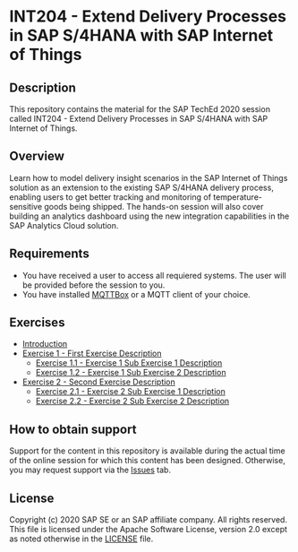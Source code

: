 # INT204 - Extend Delivery Processes in SAP S/4HANA with SAP Internet of Things

## Description

This repository contains the material for the SAP TechEd 2020 session called INT204 - Extend Delivery Processes in SAP S/4HANA with SAP Internet of Things. 

## Overview

Learn how to model delivery insight scenarios in the SAP Internet of Things solution as an extension to the existing SAP S/4HANA delivery process, enabling users to get better tracking and monitoring of temperature-sensitive goods being shipped. The hands-on session will also cover building an analytics dashboard using the new integration capabilities in the SAP Analytics Cloud solution.

## Requirements

- You have received a user to access all requiered systems. The user will be provided before the session to you.
- You have installed [MQTTBox](http://workswithweb.com/mqttbox.html) or a MQTT client of your choice.

## Exercises

- [Introduction](exercises/ex0/introduction.pdf)
- [Exercise 1 - First Exercise Description](exercises/ex1/)
    - [Exercise 1.1 - Exercise 1 Sub Exercise 1 Description](exercises/ex1#exercise-11-sub-exercise-1-description)
    - [Exercise 1.2 - Exercise 1 Sub Exercise 2 Description](exercises/ex1#exercise-12-sub-exercise-2-description)
- [Exercise 2 - Second Exercise Description](exercises/ex2/)
    - [Exercise 2.1 - Exercise 2 Sub Exercise 1 Description](exercises/ex2#exercise-21-sub-exercise-1-description)
    - [Exercise 2.2 - Exercise 2 Sub Exercise 2 Description](exercises/ex2#exercise-22-sub-exercise-2-description)



## How to obtain support

Support for the content in this repository is available during the actual time of the online session for which this content has been designed. Otherwise, you may request support via the [Issues](../../issues) tab.

## License
Copyright (c) 2020 SAP SE or an SAP affiliate company. All rights reserved. This file is licensed under the Apache Software License, version 2.0 except as noted otherwise in the [LICENSE](LICENSE) file.
